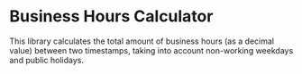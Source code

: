 # Business Hours Calculator

This library calculates the total amount of business hours
(as a decimal value) between two timestamps, taking into account
non-working weekdays and public holidays.
